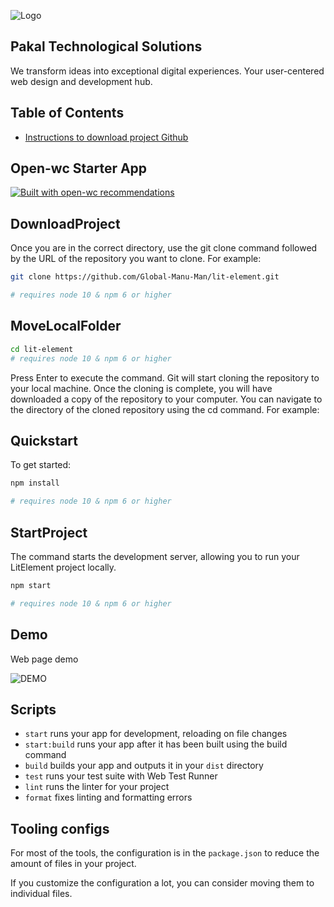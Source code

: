 ![Logo](https://locallity-logos.s3.us-west-1.amazonaws.com/icon-blue.png)


## Pakal Technological Solutions

We transform ideas into exceptional digital experiences. Your user-centered web design and development hub.


## Table of Contents



 - [Instructions to download project Github ](https://github.com/Global-Manu-Man/lit-element.git)



## Open-wc Starter App

[![Built with open-wc recommendations](https://img.shields.io/badge/built%20with-open--wc-blue.svg)](https://github.com/open-wc)

## DownloadProject

Once you are in the correct directory, use the git clone command followed by the URL of the repository you want to clone. For example:


```bash
git clone https://github.com/Global-Manu-Man/lit-element.git

# requires node 10 & npm 6 or higher
```
## MoveLocalFolder


```bash
cd lit-element
# requires node 10 & npm 6 or higher
```


Press Enter to execute the command. Git will start cloning the repository to your local machine. Once the cloning is complete, you will have downloaded a copy of the repository to your computer. You can navigate to the directory of the cloned repository using the cd command. For example:


## Quickstart




To get started:

```bash
npm install

# requires node 10 & npm 6 or higher
```

## StartProject

The command starts the  development server, allowing you to run your LitElement project locally.


```bash
npm start

# requires node 10 & npm 6 or higher
```

## Demo

Web page demo

![DEMO](https://locallity-logos.s3.us-west-1.amazonaws.com/morty.png)


## Scripts

- `start` runs your app for development, reloading on file changes
- `start:build` runs your app after it has been built using the build command
- `build` builds your app and outputs it in your `dist` directory
- `test` runs your test suite with Web Test Runner
- `lint` runs the linter for your project
- `format` fixes linting and formatting errors

## Tooling configs

For most of the tools, the configuration is in the `package.json` to reduce the amount of files in your project.

If you customize the configuration a lot, you can consider moving them to individual files.
